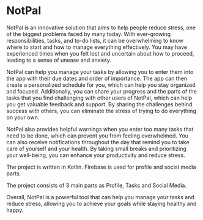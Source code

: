 # NotPal
NotPal is an innovative solution that aims to help people reduce stress, one of the biggest problems faced by many today. With ever-growing responsibilities, tasks, and to-do lists, it can be overwhelming to know where to start and how to manage everything effectively. You may have experienced times when you felt lost and uncertain about how to proceed, leading to a sense of unease and anxiety.

NotPal can help you manage your tasks by allowing you to enter them into the app with their due dates and order of importance. The app can then create a personalized schedule for you, which can help you stay organized and focused. Additionally, you can share your progress and the parts of the tasks that you find challenging with other users of NotPal, which can help you get valuable feedback and support. By sharing the challenges behind success with others, you can eliminate the stress of trying to do everything on your own.

NotPal also provides helpful warnings when you enter too many tasks that need to be done, which can prevent you from feeling overwhelmed. You can also receive notifications throughout the day that remind you to take care of yourself and your health. By taking small breaks and prioritizing your well-being, you can enhance your productivity and reduce stress.

The project is written in Kotlin. Firebase is used for profile and social media parts.

The project consists of 3 main parts as Profile, Tasks and Social Media.

Overall, NotPal is a powerful tool that can help you manage your tasks and reduce stress, allowing you to achieve your goals while staying healthy and happy.

